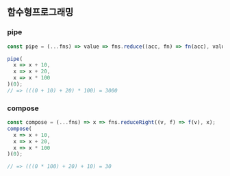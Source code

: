 ## 함수형프로그래밍

### pipe

```javascript
const pipe = (...fns) => value => fns.reduce((acc, fn) => fn(acc), value);

pipe(
  x => x + 10,
  x => x + 20,
  x => x * 100
)(0);
// => (((0 + 10) + 20) * 100) = 3000
```

### compose

```javascript
const compose = (...fns) => x => fns.reduceRight((v, f) => f(v), x);
compose(
  x => x + 10,
  x => x + 20,
  x => x * 100
)(0);

// => (((0 * 100) + 20) + 10) = 30
```
